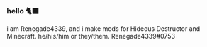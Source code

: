 ### hello 🐈‍⬛

i am Renegade4339, and i make mods for
Hideous Destructor and Minecraft.
he/his/him or they/them.
Renegade4339#0753
